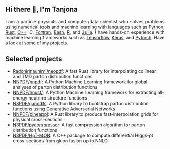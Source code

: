 Hi there 👋, I'm Tanjona
------------------------

<p align="justify">
  I am a particle physicits and computer/data scientist who solves problems using numerical tools and machine learning with
  languages such as <a target="_blank" href="https://www.python.org/">Python</a>, <a target="_blank" href="https://www.rust-lang.org/">Rust</a>,
  <a target="_blank" href="https://isocpp.org/">C++</a>, C, <a target="_blank" href="https://fortran-lang.org/">Fortran</a>,
  <a target="_blank" href="https://www.gnu.org/software/bash/">Bash</a>, <a target="_blank" href="https://www.r-project.org/">R</a>,
  and <a target="_blank" href="https://julialang.org/">Julia</a>. I have hands-on experience with machine learning frameworks
  such as <a target="_blank" href="https://www.tensorflow.org/">Tensorflow</a>, <a target="_blank" href="https://keras.io/">Keras</a>,
  and <a target="_blank" href="https://pytorch.org/">Pytorch</a>. Have a look at some of my projects.
</p>

Selected projects
-----------------
- [Radonirinaunimi/neopdf](https://github.com/Radonirinaunimi/neopdf): A fast Rust library for interpolating collinear and TMD parton distribution functions
- [NNPDF/nnpdf](https://github.com/NNPDF/nnpdf): A Python Machine Learning framework for global analyses of parton distribution functions
- [NNPDF/nnusf/](https://github.com/NNPDF/nnusf/): A Python Machine Learning framework for extracting all-energy neutrino structure functions
- [N3PDF/ganpdfs](https://github.com/N3PDF/ganpdfs): A Python library to bootstrap parton distribution functions using Generative Adversarial Networks
- [NNPDF/pineappl](https://github.com/NNPDF/pineappl): A Rust library to produce fast-interpolation grids for physical cross-sections
- [N3PDF/pycompressor](https://github.com/N3PDF/pycompressor): A fast compression algorithm for parton distribution functions
- [N3PDF/HpT-MON](https://github.com/N3PDF/HpT-MON): A C++ package to compute differential Higgs-pt cross-sections from gluon fusion up to NNLO
